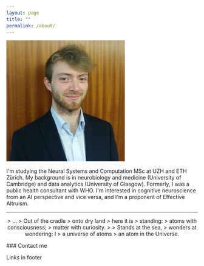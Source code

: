 ```yaml
---
layout: page
title: ""
permalink: /about/
---
```


<img class="center" src="/images/jpegleebw.jpg" alt="Lee">

I'm studying the Neural Systems and Computation MSc at UZH and ETH Zürich. My background is in neurobiology and medicine (University of Cambridge) and data analytics (University of Glasgow). Formerly, I was a public health consultant with WHO. I'm interested in cognitive neuroscience from an AI perspective and vice versa, and I'm a proponent of Effective Altruism.

<hr>
<p align="center">
> ...  
> Out of the cradle  
> onto dry land  
> here it is  
> standing:  
> atoms with consciousness; 
> matter with curiosity.  
> 
> Stands at the sea,  
> wonders at wondering: I  
> a universe of atoms  
> an atom in the Universe.  
</p>
### Contact me

Links in footer
